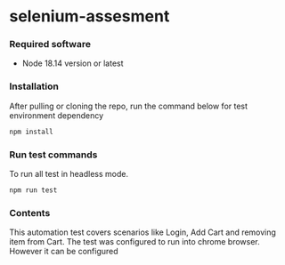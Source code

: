 # selenium-assesment

### Required software
 - Node 18.14 version or latest

### Installation
After pulling or cloning the repo, run the command below for test environment dependency
```sh
npm install
```

### Run test commands

To run all test in headless mode.
```sh
npm run test
```

### Contents
This automation test covers scenarios like Login, Add Cart and removing item from Cart.
The test was configured to run into chrome browser. However it can be configured




